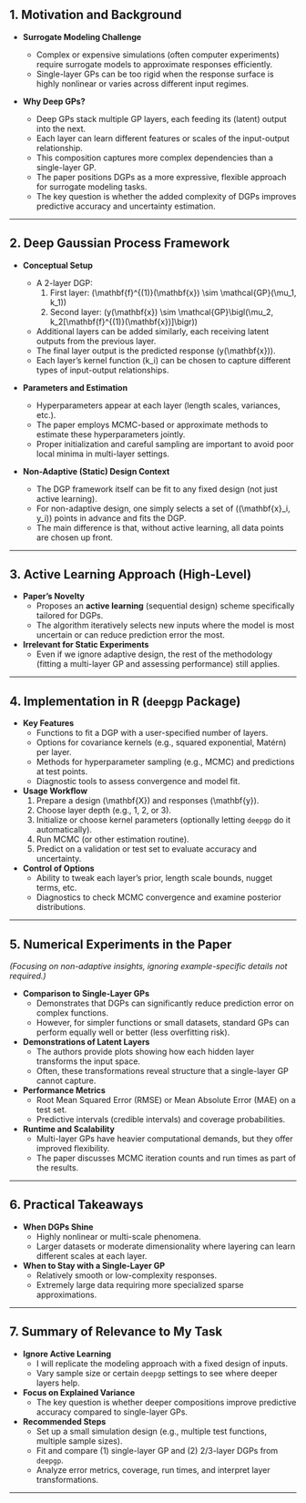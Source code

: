 ## 1. Motivation and Background
- **Surrogate Modeling Challenge**  
  - Complex or expensive simulations (often computer experiments) require surrogate models to approximate responses efficiently.  
  - Single-layer GPs can be too rigid when the response surface is highly nonlinear or varies across different input regimes.

- **Why Deep GPs?**  
  - Deep GPs stack multiple GP layers, each feeding its (latent) output into the next.  
  - Each layer can learn different features or scales of the input-output relationship.
  - This composition captures more complex dependencies than a single-layer GP.  
  - The paper positions DGPs as a more expressive, flexible approach for surrogate modeling tasks.
  - The key question is whether the added complexity of DGPs improves predictive accuracy and uncertainty estimation.

---

## 2. Deep Gaussian Process Framework
- **Conceptual Setup**  
  - A 2-layer DGP:  
    1. First layer: \(\mathbf{f}^{(1)}(\mathbf{x}) \sim \mathcal{GP}(\mu_1, k_1)\)  
    2. Second layer: \(y(\mathbf{x}) \sim \mathcal{GP}\bigl(\mu_2, k_2[\mathbf{f}^{(1)}(\mathbf{x})]\bigr)\)  
  - Additional layers can be added similarly, each receiving latent outputs from the previous layer.
  - The final layer output is the predicted response \(y(\mathbf{x})\).
  - Each layer’s kernel function \(k_i\) can be chosen to capture different types of input-output relationships.

- **Parameters and Estimation**  
  - Hyperparameters appear at each layer (length scales, variances, etc.).  
  - The paper employs MCMC-based or approximate methods to estimate these hyperparameters jointly.  
  - Proper initialization and careful sampling are important to avoid poor local minima in multi-layer settings.

- **Non-Adaptive (Static) Design Context**  
  - The DGP framework itself can be fit to any fixed design (not just active learning).  
  - For non-adaptive design, one simply selects a set of \((\mathbf{x}_i, y_i)\) points in advance and fits the DGP.  
  - The main difference is that, without active learning, all data points are chosen up front.

---

## 3. Active Learning Approach (High-Level)
- **Paper’s Novelty**  
  - Proposes an **active learning** (sequential design) scheme specifically tailored for DGPs.  
  - The algorithm iteratively selects new inputs where the model is most uncertain or can reduce prediction error the most.  
- **Irrelevant for Static Experiments**  
  - Even if we ignore adaptive design, the rest of the methodology (fitting a multi-layer GP and assessing performance) still applies.

---

## 4. Implementation in R (`deepgp` Package)
- **Key Features**  
  - Functions to fit a DGP with a user-specified number of layers.  
  - Options for covariance kernels (e.g., squared exponential, Matérn) per layer.  
  - Methods for hyperparameter sampling (e.g., MCMC) and predictions at test points.  
  - Diagnostic tools to assess convergence and model fit.
- **Usage Workflow**  
  1. Prepare a design \(\mathbf{X}\) and responses \(\mathbf{y}\).  
  2. Choose layer depth (e.g., 1, 2, or 3).  
  3. Initialize or choose kernel parameters (optionally letting `deepgp` do it automatically).  
  4. Run MCMC (or other estimation routine).  
  5. Predict on a validation or test set to evaluate accuracy and uncertainty.  
- **Control of Options**  
  - Ability to tweak each layer’s prior, length scale bounds, nugget terms, etc.  
  - Diagnostics to check MCMC convergence and examine posterior distributions.

---

## 5. Numerical Experiments in the Paper
*(Focusing on non-adaptive insights, ignoring example-specific details not required.)*

- **Comparison to Single-Layer GPs**  
  - Demonstrates that DGPs can significantly reduce prediction error on complex functions.  
  - However, for simpler functions or small datasets, standard GPs can perform equally well or better (less overfitting risk).  
- **Demonstrations of Latent Layers**  
  - The authors provide plots showing how each hidden layer transforms the input space.  
  - Often, these transformations reveal structure that a single-layer GP cannot capture.  
- **Performance Metrics**  
  - Root Mean Squared Error (RMSE) or Mean Absolute Error (MAE) on a test set.  
  - Predictive intervals (credible intervals) and coverage probabilities.  
- **Runtime and Scalability**  
  - Multi-layer GPs have heavier computational demands, but they offer improved flexibility.  
  - The paper discusses MCMC iteration counts and run times as part of the results.

---

## 6. Practical Takeaways
- **When DGPs Shine**  
  - Highly nonlinear or multi-scale phenomena.  
  - Larger datasets or moderate dimensionality where layering can learn different scales at each layer.  
- **When to Stay with a Single-Layer GP**  
  - Relatively smooth or low-complexity responses.  
  - Extremely large data requiring more specialized sparse approximations.  


---

## 7. Summary of Relevance to My Task
- **Ignore Active Learning**  
  - I will replicate the modeling approach with a fixed design of inputs.  
  - Vary sample size or certain `deepgp` settings to see where deeper layers help.  
- **Focus on Explained Variance**  
  - The key question is whether deeper compositions improve predictive accuracy compared to single-layer GPs.  
- **Recommended Steps**  
  - Set up a small simulation design (e.g., multiple test functions, multiple sample sizes).  
  - Fit and compare (1) single-layer GP and (2) 2/3-layer DGPs from `deepgp`.  
  - Analyze error metrics, coverage, run times, and interpret layer transformations.

---
